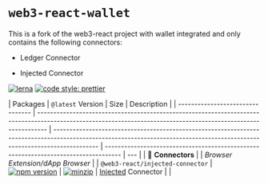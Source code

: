 # `web3-react-wallet`

This is a fork of the web3-react project with wallet integrated and only contains the following
connectors:

- Ledger Connector

- Injected Connector

[![lerna](https://img.shields.io/badge/maintained%20with-lerna-cc00ff.svg)](https://lerna.js.org/)
[![code style: prettier](https://img.shields.io/badge/code_style-prettier-ff69b4.svg?style=flat-square)](https://github.com/prettier/prettier)

| Packages                         | `@latest` Version                                                                                                                                               | Size                                                                                                                                                                       | Description                                                                         |
| -------------------------------- | --------------------------------------------------------------------------------------------------------------------------------------------------------------- | -------------------------------------------------------------------------------------------------------------------------------------------------------------------------- | ----------------------------------------------------------------------------------- | --- |
| 🔌 **Connectors**                |
| _Browser Extension/dApp Browser_ |
| `@web3-react/injected-connector` | [![npm version](https://img.shields.io/npm/v/@web3-react/injected-connector/latest.svg)](https://www.npmjs.com/package/@web3-react/injected-connector/v/latest) | [![minzip](https://img.shields.io/bundlephobia/minzip/@web3-react/injected-connector/latest.svg)](https://bundlephobia.com/result?p=@web3-react/injected-connector@latest) | [Injected](https://github.com/ethereum/EIPs/blob/master/EIPS/eip-1193.md) Connector |     |
